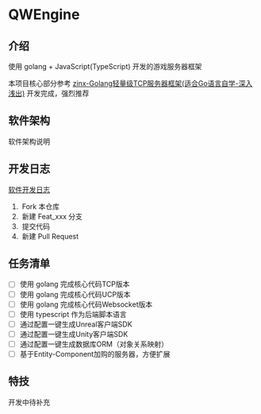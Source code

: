# QWEngine

## 介绍

使用 golang + JavaScript(TypeScript) 开发的游戏服务器框架

本项目核心部分参考 [zinx-Golang轻量级TCP服务器框架(适合Go语言自学-深入浅出)](https://www.bilibili.com/video/BV1wE411d7th?p=29) 开发完成，强烈推荐

## 软件架构

软件架构说明

## 开发日志

[软件开发日志](doc/开发日志.md)

1.  Fork 本仓库
2.  新建 Feat_xxx 分支
3.  提交代码
4.  新建 Pull Request

## 任务清单

- [ ] 使用 golang 完成核心代码TCP版本
- [ ] 使用 golang 完成核心代码UCP版本
- [ ] 使用 golang 完成核心代码Websocket版本
- [ ] 使用 typescript 作为后端脚本语言
- [ ] 通过配置一键生成Unreal客户端SDK
- [ ] 通过配置一键生成Unity客户端SDK
- [ ] 通过配置一键生成数据库ORM（对象关系映射）
- [ ] 基于Entity-Component加购的服务器，方便扩展

## 特技

开发中待补充

